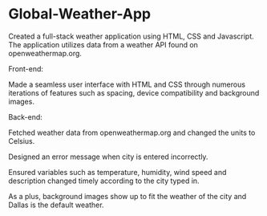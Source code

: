 # Global-Weather-App
  Created a full-stack weather application using HTML, CSS and Javascript. The application utilizes data from a weather API found on openweathermap.org.

Front-end: 

Made a seamless user interface with HTML and CSS through numerous iterations of features such as spacing, device compatibility and background images.

Back-end: 

Fetched weather data from openweathermap.org and changed the units to Celsius. 

Designed an error message when city is entered incorrectly. 

Ensured variables such as temperature, humidity, wind speed and description changed timely according to the city typed in. 

As a plus, background images show up to fit the weather of the city and Dallas is the default weather.
